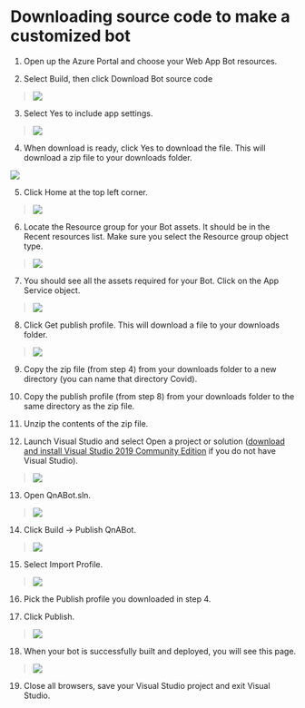# Downloading source code to make a customized bot

1.  Open up the Azure Portal and choose your Web App Bot resources.

2.  Select Build, then click Download Bot source code

> ![](.//media/image46.png)

3.  Select Yes to include app settings.

> ![](.//media/image47.png)

4.  When download is ready, click Yes to download the file. This will
    download a zip file to your downloads folder.

![](.//media/image48.png)

5.  Click Home at the top left corner.

> ![](.//media/image49.png)

6.  Locate the Resource group for your Bot assets. It should be in the
    Recent resources list. Make sure you select the Resource group
    object type.

> ![](.//media/image50.png)

7.  You should see all the assets required for your Bot. Click on the
    App Service object.

> ![](.//media/image51.png)

8.  Click Get publish profile. This will download a file to your
    downloads folder.

> ![](.//media/image52.png)

9.  Copy the zip file (from step 4) from your downloads folder to a new
    directory (you can name that directory Covid).

10. Copy the publish profile (from step 8) from your downloads folder to
    the same directory as the zip file.

11. Unzip the contents of the zip file.

12. Launch Visual Studio and select Open a project or solution
    ([download and install Visual Studio 2019 Community
    Edition](https://visualstudio.microsoft.com/downloads/) if you do
    not have Visual Studio).

> ![](.//media/image53.png)

13. Open QnABot.sln.

> ![](.//media/image54.png)

14. Click Build -\> Publish QnABot.

> ![](.//media/image55.png)

15. Select Import Profile.

> ![](.//media/image56.png)

16. Pick the Publish profile you downloaded in step 4.

17. Click Publish.

> ![](.//media/image57.png)

18. When your bot is successfully built and deployed, you will see this
    page.

> ![](.//media/image58.png)

19. Close all browsers, save your Visual Studio project and exit Visual
    Studio.
